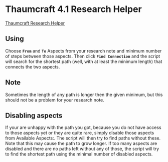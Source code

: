 # Thaumcraft 4.1 Research Helper
[Thaumcraft Research Helper](http://ythri.github.io/tcresearch/)

## Using 
Choose  **`From`** and **`To`** Aspects from your research note and minimum number of steps between those aspects. Then click  **`Find Connection`** and the script will search for the shortest path 
(well, with at least the minimum length) that connects the two aspects.

## Note
Sometimes the length of any path is longer then the given minimum, but this should not be a problem for your research note.

## Disabling aspects
If your are unhappy with the path you got, because you do not have access to those aspects yet or they are quite rare, 
simply disable those aspects from Available Aspects:. The script will then try to find paths without these. Note that 
this may cause the path to grow longer. If too many aspects are disabled and there are no paths left without any of 
those, the script will try to find the shortest path using the minimal number of disabled aspects.
